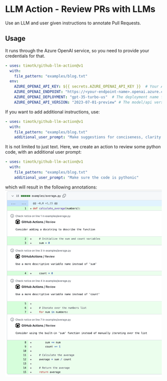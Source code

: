 # LLM Action - Review PRs with LLMs
Use an LLM and user given instructions to annotate Pull Requests.

## Usage

It runs through the Azure OpenAI service, so you need to provide your credentials for that.

```yaml
- uses: timotk/github-llm-action@v1
  with:
    file_pattern: "examples/blog.txt"
  env:
    AZURE_OPENAI_API_KEY: ${{ secrets.AZURE_OPENAI_API_KEY }}  # Your Azure OpenAI API Key
    AZURE_OPENAI_ENDPOINT: "https://<your-endpoint-name>.openai.azure.com/"
    AZURE_OPENAI_DEPLOYMENT: "gpt-35-turbo-us"  # The deployment name for your model
    AZURE_OPENAI_API_VERSION: "2023-07-01-preview" # The model/api version
```

If you want to add additional instructions, use:
```yaml
- uses: timotk/github-llm-action@v1
  with:
    file_pattern: "examples/blog.txt"
    additional_user_prompt: "Make suggestions for conciseness, clarity and writing style."
```

It is not limited to just text. Here, we create an action to review some python code, with an additional user prompt:
```yaml
- uses: timotk/github-llm-action@v1
  with:
    file_pattern: "examples/blog.txt"
    additional_user_prompt: "Make sure the code is pythonic"
```
which will result in the following annotations:
![](docs/python_annotations.png)